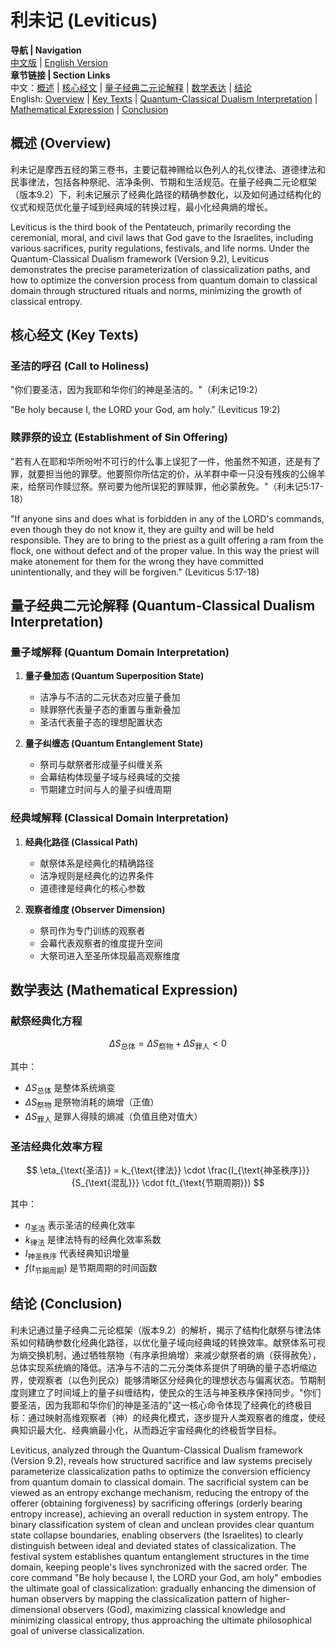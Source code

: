 # 利未记 (Leviticus)

**导航 | Navigation**  
[中文版](#利未记解析) | [English Version](#leviticus-analysis)  
**章节链接 | Section Links**  
中文：[概述](#概述-overview) | [核心经文](#核心经文-key-texts) | [量子经典二元论解释](#量子经典二元论解释-quantum-classical-dualism-interpretation) | [数学表达](#数学表达-mathematical-expression) | [结论](#结论-conclusion)  
English: [Overview](#概述-overview) | [Key Texts](#核心经文-key-texts) | [Quantum-Classical Dualism Interpretation](#量子经典二元论解释-quantum-classical-dualism-interpretation) | [Mathematical Expression](#数学表达-mathematical-expression) | [Conclusion](#结论-conclusion)

## 概述 (Overview)

利未记是摩西五经的第三卷书，主要记载神赐给以色列人的礼仪律法、道德律法和民事律法，包括各种祭祀、洁净条例、节期和生活规范。在量子经典二元论框架（版本9.2）下，利未记展示了经典化路径的精确参数化，以及如何通过结构化的仪式和规范优化量子域到经典域的转换过程，最小化经典熵的增长。

Leviticus is the third book of the Pentateuch, primarily recording the ceremonial, moral, and civil laws that God gave to the Israelites, including various sacrifices, purity regulations, festivals, and life norms. Under the Quantum-Classical Dualism framework (Version 9.2), Leviticus demonstrates the precise parameterization of classicalization paths, and how to optimize the conversion process from quantum domain to classical domain through structured rituals and norms, minimizing the growth of classical entropy.

## 核心经文 (Key Texts)

### 圣洁的呼召 (Call to Holiness)
"你们要圣洁，因为我耶和华你们的神是圣洁的。"（利未记19:2）

"Be holy because I, the LORD your God, am holy." (Leviticus 19:2)

### 赎罪祭的设立 (Establishment of Sin Offering)
"若有人在耶和华所吩咐不可行的什么事上误犯了一件，他虽然不知道，还是有了罪，就要担当他的罪孽。他要照你所估定的价，从羊群中牵一只没有残疾的公绵羊来，给祭司作赎愆祭。祭司要为他所误犯的罪赎罪，他必蒙赦免。"（利未记5:17-18）

"If anyone sins and does what is forbidden in any of the LORD's commands, even though they do not know it, they are guilty and will be held responsible. They are to bring to the priest as a guilt offering a ram from the flock, one without defect and of the proper value. In this way the priest will make atonement for them for the wrong they have committed unintentionally, and they will be forgiven." (Leviticus 5:17-18)

## 量子经典二元论解释 (Quantum-Classical Dualism Interpretation)

### 量子域解释 (Quantum Domain Interpretation)
1. **量子叠加态 (Quantum Superposition State)**
   - 洁净与不洁的二元状态对应量子叠加
   - 赎罪祭代表量子态的重置与重新叠加
   - 圣洁代表量子态的理想配置状态

2. **量子纠缠态 (Quantum Entanglement State)**
   - 祭司与献祭者形成量子纠缠关系
   - 会幕结构体现量子域与经典域的交接
   - 节期建立时间与人的量子纠缠周期

### 经典域解释 (Classical Domain Interpretation)
1. **经典化路径 (Classical Path)**
   - 献祭体系是经典化的精确路径
   - 洁净规则是经典化的边界条件
   - 道德律是经典化的核心参数

2. **观察者维度 (Observer Dimension)**
   - 祭司作为专门训练的观察者
   - 会幕代表观察者的维度提升空间
   - 大祭司进入至圣所体现最高观察维度

## 数学表达 (Mathematical Expression)

### 献祭经典化方程

$$
\Delta S_{\text{总体}} = \Delta S_{\text{祭物}} + \Delta S_{\text{罪人}} < 0
$$

其中：
- $`\Delta S_{\text{总体}}`$ 是整体系统熵变
- $`\Delta S_{\text{祭物}}`$ 是祭物消耗的熵增（正值）
- $`\Delta S_{\text{罪人}}`$ 是罪人得赎的熵减（负值且绝对值大）

### 圣洁经典化效率方程

$$
\eta_{\text{圣洁}} = k_{\text{律法}} \cdot \frac{I_{\text{神圣秩序}}}{S_{\text{混乱}}} \cdot f(t_{\text{节期周期}})
$$

其中：
- $`\eta_{\text{圣洁}}`$ 表示圣洁的经典化效率
- $`k_{\text{律法}}`$ 是律法特有的经典化效率系数
- $`I_{\text{神圣秩序}}`$ 代表经典知识增量
- $`f(t_{\text{节期周期}})`$ 是节期周期的时间函数

## 结论 (Conclusion)

利未记通过量子经典二元论框架（版本9.2）的解析，揭示了结构化献祭与律法体系如何精确参数化经典化路径，以优化量子域向经典域的转换效率。献祭体系可视为熵交换机制，通过牺牲祭物（有序承担熵增）来减少献祭者的熵（获得赦免），总体实现系统熵的降低。洁净与不洁的二元分类体系提供了明确的量子态坍缩边界，使观察者（以色列民众）能够清晰区分经典化的理想状态与偏离状态。节期制度则建立了时间域上的量子纠缠结构，使民众的生活与神圣秩序保持同步。"你们要圣洁，因为我耶和华你们的神是圣洁的"这一核心命令体现了经典化的终极目标：通过映射高维观察者（神）的经典化模式，逐步提升人类观察者的维度，使经典知识最大化、经典熵最小化，从而趋近宇宙经典化的终极哲学目标。

Leviticus, analyzed through the Quantum-Classical Dualism framework (Version 9.2), reveals how structured sacrifice and law systems precisely parameterize classicalization paths to optimize the conversion efficiency from quantum domain to classical domain. The sacrificial system can be viewed as an entropy exchange mechanism, reducing the entropy of the offerer (obtaining forgiveness) by sacrificing offerings (orderly bearing entropy increase), achieving an overall reduction in system entropy. The binary classification system of clean and unclean provides clear quantum state collapse boundaries, enabling observers (the Israelites) to clearly distinguish between ideal and deviated states of classicalization. The festival system establishes quantum entanglement structures in the time domain, keeping people's lives synchronized with the sacred order. The core command "Be holy because I, the LORD your God, am holy" embodies the ultimate goal of classicalization: gradually enhancing the dimension of human observers by mapping the classicalization pattern of higher-dimensional observers (God), maximizing classical knowledge and minimizing classical entropy, thus approaching the ultimate philosophical goal of universe classicalization. 
